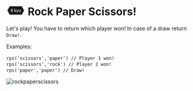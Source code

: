 # ![8kyu badge](./.codewars-badges/8kyu.png) Rock Paper Scissors!

Let's play! You have to return which player won! In case of a draw return `Draw!`.

Examples:

```
rps('scissors','paper') // Player 1 won!
rps('scissors','rock') // Player 2 won!
rps('paper','paper') // Draw!
```

![rockpaperscissors](http://i.imgur.com/aimOQVX.png)